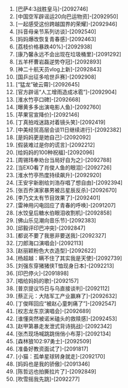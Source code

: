 
1. [巴萨4:3战胜皇马]-[2092746]
1. [中国空军辟谣运20向巴运物资]-[2092950]
1. [一起感受这份跨越国界的荣耀]-[2092946]
1. [抖音母亲节系列访谈]-[2092540]
1. [妈妈爆改恢复青春感]-[2092463]
1. [荔枝价格暴跌40%]-[2092938]
1. [康乃馨永远不会出现在垃圾桶里]-[2091292]
1. [五羊杯曹岩磊逆势夺冠]-[2092893]
1. [神二十航天员vlog上新]-[2092843]
1. [国乒出征多哈世乒赛]-[2092908]
1. [“猛龙”破云霄]-[2092645]
1. [官方辟谣“人工增雨造成冰雹”]-[2092904]
1. [淮水竹亭口碑]-[2092668]
1. [曝黄多多出演电影人鱼]-[2092760]
1. [苹果官宣降价]-[2092146]
1. [丁真拍戏迷路对着镜头笑]-[2092419]
1. [中美经贸高层会谈11日继续进行]-[2092382]
1. [是妈妈更是她自己]-[2092092]
1. [假装难过是你的谎言]-[2092212]
1. [给妈妈的100种祝福]-[2092096]
1. [周锡玮奉劝台当局好自为之]-[2092788]
1. [当EXO看了肖俊人鱼的眼泪]-[2092726]
1. [淮水竹亭热度持续飙升]-[2092920]
1. [王安宇新剧给刘浩存唱了想自由]-[2092394]
1. [张百乔演家暴男被吕星辰反杀]-[2092670]
1. [李乃文太有节目效果了]-[2092401]
1. [雷神用闪电回应了青春的呼唤]-[2091207]
1. [水饺皇后糖水伯眼泪收割机]-[2092858]
1. [佛山乐见潮向音乐节]-[2092383]
1. [邱毅评印巴冲突]-[2092847]
1. [都说不要了我崽非要送我]-[2092327]
1. [刀郎海口演唱会]-[2092113]
1. [赵丽颖粉色大衣造型]-[2092622]
1. [杨超越：瞒不住了其实我是天使]-[2092739]
1. [刘强东穿猪猪侠T恤现身日本]-[2092213]
1. [印巴停火]-[2091898]
1. [唱给妈妈的歌]-[2092157]
1. [普京提议15日与乌直接谈判]-[2092112]
1. [蔡正元：大陆军工产业赢麻了]-[2092632]
1. [丁俊晖回应“被赵心童刺痛了”]-[2092547]
1. [权志龙东京演唱会]-[2092689]
1. [谁懂突然被诺米磕头的救赎感]-[2092453]
1. [赵甲第暴走发泄式背诗挑战]-[2092342]
1. [张杰现场喊跳跳俏俏小布芽]-[2092134]
1. [森林狼102:97勇士]-[2092509]
1. [准备好教资面试了]-[2091817]
1. [小猫：孤单星球转身就走]-[2092170]
1. [妈妈也是我的骄傲]-[2091346]
1. [陈哲远也拍撕拉片了]-[2092849]
1. [吹雪摇我先跳]-[2092277]